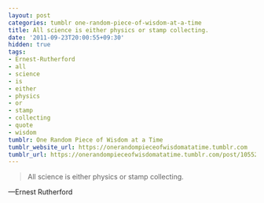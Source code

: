 ```yaml
---
layout: post
categories: tumblr one-random-piece-of-wisdom-at-a-time
title: All science is either physics or stamp collecting.
date: '2011-09-23T20:00:55+09:30'
hidden: true
tags:
- Ernest-Rutherford
- all
- science
- is
- either
- physics
- or
- stamp
- collecting
- quote
- wisdom
tumblr: One Random Piece of Wisdom at a Time
tumblr_website_url: https://onerandompieceofwisdomatatime.tumblr.com
tumblr_url: https://onerandompieceofwisdomatatime.tumblr.com/post/10552870783/all-science-is-either-physics-or-stamp-collecting
---
```

> All science is either physics or stamp collecting.

—Ernest Rutherford&nbsp;
